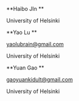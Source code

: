 **Haibo JIn **

University of Helsinki

**Yao Lu **

yaolubrain@gmail.com

University of Helsinki

**Yuan Gao **

gaoyuankidult@gmail.com

University of Helsinki


